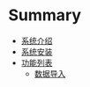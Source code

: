 # Summary

* [系统介绍](README.md)
* [系统安装](chapter1.md)
* [功能列表](gong_neng.md)
   * [数据导入](shu_ju_dao_ru.md)

